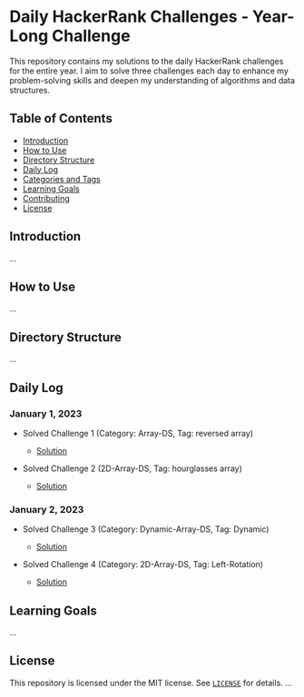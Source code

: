 # Daily HackerRank Challenges - Year-Long Challenge

This repository contains my solutions to the daily HackerRank challenges for the entire year. I aim to solve three challenges each day to enhance my problem-solving skills and deepen my understanding of algorithms and data structures.

## Table of Contents

- [Introduction](#introduction)
- [How to Use](#how-to-use)
- [Directory Structure](#directory-structure)
- [Daily Log](#daily-log)
- [Categories and Tags](#categories-and-tags)
- [Learning Goals](#learning-goals)
- [Contributing](#contributing)
- [License](#license)

## Introduction

...

## How to Use

...

## Directory Structure

...

## Daily Log

### January 1, 2023
- Solved Challenge 1 (Category: Array-DS, Tag: reversed array)
  - [Solution](day-1/solution1.cpp)

- Solved Challenge 2 (2D-Array-DS, Tag: hourglasses array)
  - [Solution](day-1/solution2.cpp)

### January 2, 2023
- Solved Challenge 3 (Category: Dynamic-Array-DS, Tag: Dynamic)
  - [Solution](day-2/solution3.cpp)

- Solved Challenge 4 (Category: 2D-Array-DS, Tag: Left-Rotation)
  - [Solution](day-2/solution4.cpp)

<!-- 
- Solved Challenge 2 (Category: Data Structures, Tag: Linked Lists)
  - [Solution](daily-log/2023-01-01/solution.cpp)
  - [Input](daily-log/2023-01-01/input.txt)
  - [Output](daily-log/2023-01-01/output.txt)
- ... -->

## Learning Goals

...


## License

This repository is licensed under the MIT license. See [`LICENSE`](LICENSE) for details.
...
